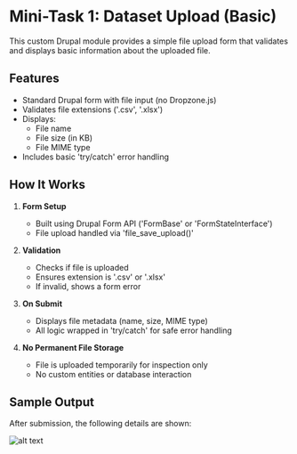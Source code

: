 # Mini-Task 1: Dataset Upload (Basic)

This custom Drupal module provides a simple file upload form that validates and displays basic information about the uploaded file.

## Features

- Standard Drupal form with file input (no Dropzone.js)
- Validates file extensions ('.csv', '.xlsx')
- Displays:
  - File name
  - File size (in KB)
  - File MIME type
- Includes basic 'try/catch' error handling

## How It Works

1. **Form Setup**
   - Built using Drupal Form API ('FormBase' or 'FormStateInterface')
   - File upload handled via 'file_save_upload()'

2. **Validation**
   - Checks if file is uploaded
   - Ensures extension is '.csv' or '.xlsx'
   - If invalid, shows a form error

3. **On Submit**
   - Displays file metadata (name, size, MIME type)
   - All logic wrapped in 'try/catch' for safe error handling

4. **No Permanent File Storage**
   - File is uploaded temporarily for inspection only
   - No custom entities or database interaction

## Sample Output

After submission, the following details are shown:

![alt text](image.png)

